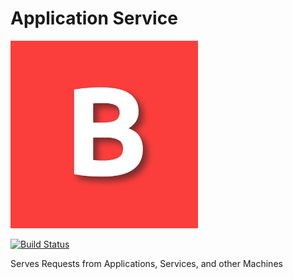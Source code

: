Application Service
==============================================

[<img src="https://raw.githubusercontent.com/AromaTech/banana/develop/Graphics/Logo.png" width="300">](https://github.com/AromaTech/banana)

[![Build Status](http://jenkins.sirwellington.tech/view/Banana/job/Application%20Service/badge/icon)](http://jenkins.sirwellington.tech/view/Banana/job/Application%20Service/)

Serves Requests from Applications, Services, and other Machines
